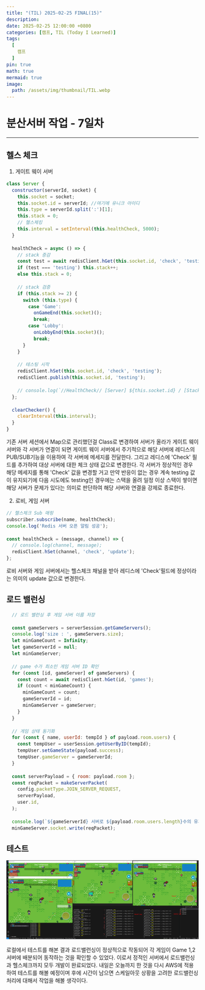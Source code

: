 ```yaml
---
title: "(TIL) 2025-02-25 FINAL(15)"
description: 
date: 2025-02-25 12:00:00 +0800
categories: [캠프, TIL (Today I Learned)]
tags:
  [
    캠프
  ]
pin: true
math: true
mermaid: true
image:
  path: /assets/img/thumbnail/TIL.webp
---
```


# 분산서버 작업 - 7일차

--- 

## 헬스 체크

1. 게이트 웨이 서버
  ```javascript
  class Server {
    constructor(serverId, socket) {
      this.socket = socket;
      this.socket.id = serverId; //여기에 유니크 아이디
      this.type = serverId.split(':')[1];
      this.stack = 0;
      // 헬스체킹
      this.interval = setInterval(this.healthCheck, 5000);
    }

    healthCheck = async () => {
      // stack 증감
      const test = await redisClient.hGet(this.socket.id, 'check', 'testing');
      if (test === 'testing') this.stack++;
      else this.stack = 0;

      // stack 검증
      if (this.stack >= 2) {
        switch (this.type) {
          case 'Game':
            onGameEnd(this.socket)();
            break;
          case 'Lobby':
            onLobbyEnd(this.socket)();
            break;
        }
      }

      // 테스팅 시작
      redisClient.hSet(this.socket.id, 'check', 'testing');
      redisClient.publish(this.socket.id, 'testing');

      // console.log(`//HealthCheck// [Server] ${this.socket.id} / [Stack] : ${this.stack} `);
    };

    clearChecker() {
      clearInterval(this.interval);
    }
  }
  ```
  
  기존 서버 세션에서 Map으로 관리했던걸 Class로 변경하여 서버가 올라가 게이트 웨이 서버와 각 서버가 연결이 되면 게이트 웨이 서버에서 주기적으로 해당 서버에 레디스의 PUB/SUB기능을 이용하여 각 서버에 메세지를 전달한다. 
  그리고 레디스에 'Check' 필드를 추가하여 대상 서버에 대한 체크 상태 값으로 변경한다. 각 서버가 정상적인 경우 해당 메세지를 통해 'Check' 값을 변경할 거고 만약 반응이 없는 경우 계속 testing 값이 유지되기에 다음 시도에도 testing인 경우에는 스택을 올려 
  일정 이상 스택이 쌓이면 해당 서버가 문제가 있다는 의미로 판단하여 해당 서버와 연결을 강제로 종료한다.

  2. 로비, 게임 서버

  ```javascript
  // 헬스체크 Sub 매핑
  subscriber.subscribe(name, healthCheck);
  console.log('Redis 서버 오픈 알림 성공');

  const healthCheck = (message, channel) => {
    // console.log(channel, message);
    redisClient.hSet(channel, 'check', 'update');
  };
  ```

  로비 서버와 게임 서버에서는 헬스체크 채널을 받아 레디스에 'Check'필드에 정상이라는 의미의 update 값으로 변경한다.

## 로드 밸런싱

```javascript
  // 로드 밸런싱 후 게임 서버 이름 저장

  const gameServers = serverSession.getGameServers();
  console.log('size : ', gameServers.size);
  let minGameCount = Infinity;
  let gameServerId = null;
  let minGameServer;

  // game 수가 최소인 게임 서버 ID 확인
  for (const [id, gameServer] of gameServers) {
    const count = await redisClient.hGet(id, 'games');
    if (count < minGameCount) {
      minGameCount = count;
      gameServerId = id;
      minGameServer = gameServer;
    }
  }

  // 게임 상태 동기화
  for (const { name, userId: tempId } of payload.room.users) {
    const tempUser = userSession.getUserByID(tempId);
    tempUser.setGameState(payload.success);
    tempUser.gameServer = gameServerId;
  }

  const serverPayload = { room: payload.room };
  const reqPacket = makeServerPacket(
    config.packetType.JOIN_SERVER_REQUEST,
    serverPayload,
    user.id,
  );

  console.log(`${gameServerId} 서버로 ${payload.room.users.length}수의 유저가 분배되었습니다!`);
  minGameServer.socket.write(reqPacket);
```
## 테스트

![게이트 웨이](/assets/img/TIL/250225/001.png)

로컬에서 테스트를 해본 결과 로드밸런싱이 정상적으로 작동되어 각 게임이 Game 1,2 서버에 배분되어 동작하는 것을 확인할 수 있었다. 이로서 정적인 서버에서 로드밸런싱과 헬스체크까지 모두 개발이 완료되었다. 내일은 오늘까지 한 것을 다시 AWS에 적용하여 테스트를 해볼 예정이며
후에 시간이 남으면 스케일아웃 상황을 고려한 로드밸런싱 처리에 대해서 작업을 해볼 생각이다.